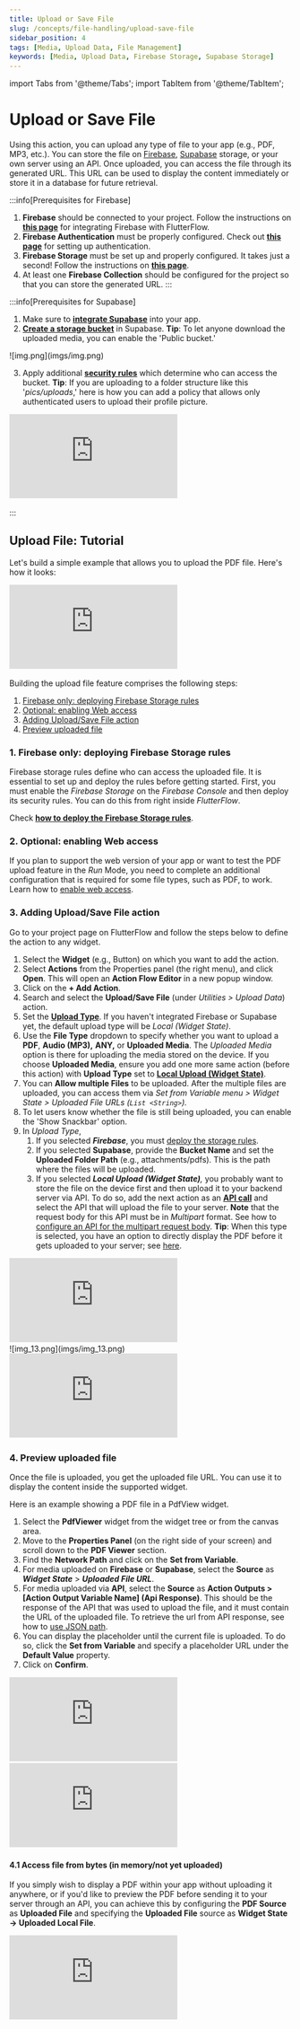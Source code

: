 ```yaml
---
title: Upload or Save File
slug: /concepts/file-handling/upload-save-file
sidebar_position: 4
tags: [Media, Upload Data, File Management]
keywords: [Media, Upload Data, Firebase Storage, Supabase Storage]
---
```




import Tabs from '@theme/Tabs';
import TabItem from '@theme/TabItem';

# Upload or Save File

Using this action, you can upload any type of file to your app (e.g., PDF, MP3, etc.). You can store the file on [Firebase](https://firebase.google.com/docs/storage), [Supabase](https://supabase.com/docs/guides/storage) storage, or your own server using an API. Once uploaded, you can access the file through its generated URL. This URL can be used to display the content immediately or store it in a database for future retrieval.

<p></p>

:::info[Prerequisites for Firebase]
1. **Firebase** should be connected to your project. Follow the instructions on [**this page**](../../ff-integrations/database/cloud-firestore/getting-started.md) for integrating Firebase with FlutterFlow.
2. **Firebase Authentication** must be properly configured. Check out [**this page**](../../ff-integrations/authentication/firebase-auth/auth-initial-setup.md) for setting up authentication.
3. **Firebase Storage** must be set up and properly configured. It takes just a second! Follow the instructions on [**this page**](../../ff-integrations/storage/firebase-storage/storage-rules.md).
4. At least one **Firebase Collection** should be configured for the project so that you can store the generated URL.
   :::


:::info[Prerequisites for Supabase]

1. Make sure to [**integrate Supabase**](../../ff-integrations/supabase/supabase-setup.md) into your app.
2. [**Create a storage bucket**](https://supabase.com/docs/guides/storage/quickstart#create-a-bucket) in Supabase.
   **Tip**: To let anyone download the uploaded media, you can enable the 'Public bucket.'

<p></p>
![img.png](imgs/img.png)
<p></p>

3. Apply additional [**security rules**](https://supabase.com/docs/guides/storage/quickstart#add-security-rules) which determine who can access the bucket. **Tip**: If you are uploading to a folder structure like this '*pics/uploads*,' here is how you can add a policy that allows only authenticated users to upload their profile picture.

<div class="video-container"><iframe src="https://www.loom.
com/embed/963ac14f47de43a6b1d77ec1fd2b7228?sid=bced0a6b-4d0c-4b56-9886-5845319b2f9e" frameborder="0" allow="accelerometer; autoplay; clipboard-write; encrypted-media; gyroscope; picture-in-picture; web-share" referrerpolicy="strict-origin-when-cross-origin" allowfullscreen></iframe></div>


:::

## Upload File: Tutorial

Let's build a simple example that allows you to upload the PDF file. Here's how it looks:

<div class="video-container"><iframe src="https://www.loom.
com/embed/cdd5061ff6da4793a2f4e1d294008cca?sid=8d7f3f69-505d-4205-9575-f0bc3ab88e0d" frameborder="0" allow="accelerometer; autoplay; clipboard-write; encrypted-media; gyroscope; picture-in-picture; web-share" referrerpolicy="strict-origin-when-cross-origin" allowfullscreen></iframe></div>

Building the upload file feature comprises the following steps:

1. [Firebase only: deploying Firebase Storage rules](#1-firebase-only-deploying-firebase-storage-rules)
2. [Optional: enabling Web access](#2-optional-enabling-web-access)
3. [Adding Upload/Save File action](#3-adding-uploadsave-file-action)
4. [Preview uploaded file](#4-preview-uploaded-file)

### 1. Firebase only: deploying Firebase Storage rules

Firebase storage rules define who can access the uploaded file. It is essential to set up and deploy the rules before getting started. First, you must enable the *Firebase Storage* on the *Firebase Console* and then deploy its security rules. You can do this from right inside *FlutterFlow*.

Check [**how to deploy the Firebase Storage rules**](../../ff-integrations/storage/firebase-storage/storage-rules.md).

### 2. Optional: enabling Web access

If you plan to support the web version of your app or want to test the PDF upload feature in the *Run* Mode, you need to complete an additional configuration that is required for some file types, such as PDF, to work. Learn how to [enable web access](upload-data.md#web-access-for-pdfs-and-other-files).

### 3. Adding Upload/Save File action

Go to your project page on FlutterFlow and follow the steps below to define the action to any widget.

1. Select the **Widget** (e.g., Button) on which you want to add the action.
2. Select **Actions** from the Properties panel (the right menu), and click **Open**. This will open an **Action Flow Editor** in a new popup window.
3. Click on the **+ Add Action**.
4. Search and select the **Upload/Save File** (under *Utilities > Upload Data*) action.
5. Set the [**Upload Type**](upload-data.md#types-of-upload). If you haven't integrated Firebase or Supabase yet, the default upload type will be *Local (Widget State)*.
6. Use the **File Type** dropdown to specify whether you want to upload a **PDF**, **Audio (MP3),** **ANY,** or **Uploaded Media**. The *Uploaded Media* option is there for uploading the media stored on the device. If you choose **Uploaded Media**, ensure you add one more same action (before this action) with **Upload Type** set to [**Local Upload (Widget State)**](upload-data.md#local-upload-widget-state).
7. You can **Allow multiple Files** to be uploaded. After the multiple files are uploaded, you can access them via *Set from Variable menu > Widget State > Uploaded File URLs (`List <String>`).*
8. To let users know whether the file is still being uploaded, you can enable the 'Show Snackbar' option.
9. In *Upload Type*,
    1. If you selected ***Firebase***, you must [deploy the storage rules](../../ff-integrations/storage/firebase-storage/storage-rules.md).
    2. If you selected **Supabase**, provide the **Bucket Name** and set the **Uploaded Folder Path** (e.g., attachments/pdfs). This is the path where the files will be uploaded.
    3. If you selected ***Local Upload (Widget State)**,* you probably want to store the file on the device first and then upload it to your backend server via API. To do so, add the next action as an [**API call**](../../resources/control-flow/backend-logic/api/create-test-api-calls.md) and select the API that will upload the file to your server. **Note** that the request body for this API must be in *Multipart* format. See how to [configure an API for the multipart request body](../../resources/control-flow/backend-logic/api/rest-api.md). **Tip**: When this type is selected, you have an option to directly display the PDF before it gets uploaded to your server; see [here](#41-access-file-from-bytes-in-memorynot-yet-uploaded).


<Tabs>
<TabItem value="1" label="Upload to Firebase" default>
<div class="video-container"><iframe src="https://www.loom.
com/embed/cf233d09473c46adb6451119d937ca49?sid=6a0fae1b-b35e-45ae-a494-3e200ef8d2d8" frameborder="0" allow="accelerometer; autoplay; clipboard-write; encrypted-media; gyroscope; picture-in-picture; web-share" referrerpolicy="strict-origin-when-cross-origin" allowfullscreen></iframe></div>

</TabItem>
<TabItem value="2" label="Upload to Supabase">
![img_13.png](imgs/img_13.png)
</TabItem>
<TabItem value="3" label="Upload file via API">
<div class="video-container"><iframe src="https://www.loom.
com/embed/1efca3f468c843f59ff786a5881ac74a?sid=7cdbd2cf-d1ac-4cdb-bc2f-e2d3130ac297" frameborder="0" allow="accelerometer; autoplay; clipboard-write; encrypted-media; gyroscope; picture-in-picture; web-share" referrerpolicy="strict-origin-when-cross-origin" allowfullscreen></iframe></div>
</TabItem>
</Tabs>


### 4. Preview uploaded file

Once the file is uploaded, you get the uploaded file URL. You can use it to display the content inside the supported widget.

Here is an example showing a PDF file in a PdfView widget.

1. Select the **PdfViewer** widget from the widget tree or from the canvas area.
2. Move to the **Properties Panel** (on the right side of your screen) and scroll down to the **PDF Viewer** section.
3. Find the **Network Path** and click on the **Set from Variable**.
4. For media uploaded on **Firebase** or **Supabase**, select the **Source** as ***Widget State*** > ***Uploaded File URL***.
5. For media uploaded via **API**, select the **Source** as **Action Outputs > [Action Output Variable Name] (Api Response)**. This should be the response of the API that was used to upload the file, and it must contain the URL of the uploaded file. To retrieve the url from API response, see how to [use JSON path](../../resources/control-flow/backend-logic/api/rest-api.md).
6. You can display the placeholder until the current file is uploaded. To do so, click the **Set from Variable** and specify a placeholder URL under the **Default Value** property.
7. Click on **Confirm**.

<Tabs>
<TabItem value="1" label="Showing file uploaded on Firebase/Supabase" default>
<div class="video-container"><iframe src="https://www.loom.
com/embed/b7ba8af7cfeb43af88ce032a7fb200ab?sid=84cd3065-9c4c-456b-b7a5-15d012f96dbd" frameborder="0" allow="accelerometer; autoplay; clipboard-write; encrypted-media; gyroscope; picture-in-picture; web-share" referrerpolicy="strict-origin-when-cross-origin" allowfullscreen></iframe></div>

</TabItem>
<TabItem value="2" label="Showing file uploaded via API">

<div class="video-container"><iframe src="https://www.loom.
com/embed/a6eb546183cc4b95a82feb89ce31d0fe?sid=13c9d7c9-d717-47ed-9d8a-1ed685d85439" frameborder="0" allow="accelerometer; autoplay; clipboard-write; encrypted-media; gyroscope; picture-in-picture; web-share" referrerpolicy="strict-origin-when-cross-origin" allowfullscreen></iframe></div>


</TabItem>
</Tabs>

#### 4.1 Access file from bytes (in memory/not yet uploaded)

If you simply wish to display a PDF within your app without uploading it anywhere, or if you'd like to preview the PDF before sending it to your server through an API, you can achieve this by configuring the **PDF Source** as **Uploaded File** and specifying the **Uploaded File** source as **Widget State -> Uploaded Local File**.

<div class="video-container"><iframe src="https://www.loom.
com/embed/299036777ee74e24b19c01a9e4dfa808?sid=a0f3b193-4f9f-4c73-adf2-1911cb69e25f" frameborder="0" allow="accelerometer; autoplay; clipboard-write; encrypted-media; gyroscope; picture-in-picture; web-share" referrerpolicy="strict-origin-when-cross-origin" allowfullscreen></iframe></div>

